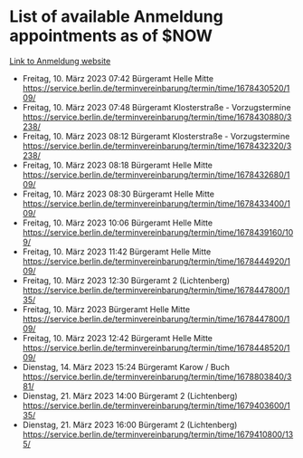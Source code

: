 # List of available Anmeldung appointments as of $NOW
[Link to Anmeldung website](https://service.berlin.de/terminvereinbarung/termin/tag.php?termin=1&anliegen[]=120686&dienstleisterlist=122210,122217,327316,122219,327312,122227,327314,122231,327346,122243,327348,122254,122252,329742,122260,329745,122262,329748,122271,327278,122273,327274,122277,327276,330436,122280,327294,122282,327290,122284,327292,122291,327270,122285,327266,122286,327264,122296,327268,150230,329760,122297,327286,122294,327284,122312,329763,122314,329775,122304,327330,122311,327334,122309,327332,317869,122281,327352,122279,329772,122283,122276,327324,122274,327326,122267,329766,122246,327318,122251,327320,122257,327322,122208,327298,122226,327300&herkunft=http%3A%2F%2Fservice.berlin.de%2Fdienstleistung%2F120686%2F)
- Freitag, 10. März 2023 07:42 Bürgeramt Helle Mitte https://service.berlin.de/terminvereinbarung/termin/time/1678430520/109/
- Freitag, 10. März 2023 07:48 Bürgeramt Klosterstraße - Vorzugstermine https://service.berlin.de/terminvereinbarung/termin/time/1678430880/3238/
- Freitag, 10. März 2023 08:12 Bürgeramt Klosterstraße - Vorzugstermine https://service.berlin.de/terminvereinbarung/termin/time/1678432320/3238/
- Freitag, 10. März 2023 08:18 Bürgeramt Helle Mitte https://service.berlin.de/terminvereinbarung/termin/time/1678432680/109/
- Freitag, 10. März 2023 08:30 Bürgeramt Helle Mitte https://service.berlin.de/terminvereinbarung/termin/time/1678433400/109/
- Freitag, 10. März 2023 10:06 Bürgeramt Helle Mitte https://service.berlin.de/terminvereinbarung/termin/time/1678439160/109/
- Freitag, 10. März 2023 11:42 Bürgeramt Helle Mitte https://service.berlin.de/terminvereinbarung/termin/time/1678444920/109/
- Freitag, 10. März 2023 12:30 Bürgeramt 2 (Lichtenberg) https://service.berlin.de/terminvereinbarung/termin/time/1678447800/135/
- Freitag, 10. März 2023  Bürgeramt Helle Mitte https://service.berlin.de/terminvereinbarung/termin/time/1678447800/109/
- Freitag, 10. März 2023 12:42 Bürgeramt Helle Mitte https://service.berlin.de/terminvereinbarung/termin/time/1678448520/109/
- Dienstag, 14. März 2023 15:24 Bürgeramt Karow / Buch https://service.berlin.de/terminvereinbarung/termin/time/1678803840/381/
- Dienstag, 21. März 2023 14:00 Bürgeramt 2 (Lichtenberg) https://service.berlin.de/terminvereinbarung/termin/time/1679403600/135/
- Dienstag, 21. März 2023 16:00 Bürgeramt 2 (Lichtenberg) https://service.berlin.de/terminvereinbarung/termin/time/1679410800/135/
